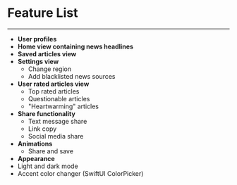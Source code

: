 # Feature List
______________
- **User profiles**
- **Home view containing news headlines**
- **Saved articles view**
- **Settings view**
  - Change region
  - Add blacklisted news sources
- **User rated articles view**
  - Top rated articles
  - Questionable articles
  - "Heartwarming" articles
- **Share functionality**
  - Text message share
  - Link copy
  - Social media share
- **Animations**
  - Share and save
- **Appearance**
- Light and dark mode
- Accent color changer (SwiftUI ColorPicker)
